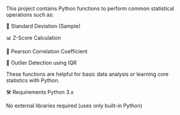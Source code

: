 This project contains Python functions to perform common statistical operations such as:

📏 Standard Deviation (Sample)

📊 Z-Score Calculation

🔗 Pearson Correlation Coefficient

📎 Outlier Detection using IQR

These functions are helpful for basic data analysis or learning core statistics with Python.

🛠️ Requirements
Python 3.x

No external libraries required (uses only built-in Python)
